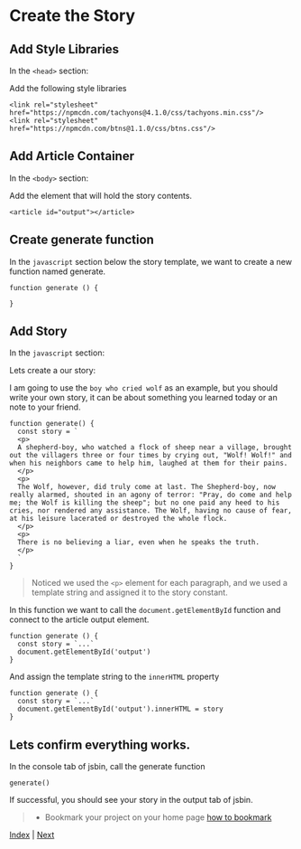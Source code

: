 # Create the Story

## Add Style Libraries

In the `<head>` section:

Add the following style libraries

```
<link rel="stylesheet" href="https://npmcdn.com/tachyons@4.1.0/css/tachyons.min.css"/>
<link rel="stylesheet" href="https://npmcdn.com/btns@1.1.0/css/btns.css"/>
```

## Add Article Container

In the `<body>` section:

Add the element that will hold the story contents.

```
<article id="output"></article>
```

## Create generate function

In the `javascript` section below the story template, we want to create a new
function named generate.

```
function generate () {

}
```

## Add Story

In the `javascript` section:

Lets create a our story:

I am going to use the `boy who cried wolf` as an example, but you should write
your own story, it can be about something you learned today or an note to your
friend.

```
function generate() {
  const story = `
  <p>
  A shepherd-boy, who watched a flock of sheep near a village, brought out the villagers three or four times by crying out, "Wolf! Wolf!" and when his neighbors came to help him, laughed at them for their pains.
  </p>
  <p>
  The Wolf, however, did truly come at last. The Shepherd-boy, now really alarmed, shouted in an agony of terror: "Pray, do come and help me; the Wolf is killing the sheep"; but no one paid any heed to his cries, nor rendered any assistance. The Wolf, having no cause of fear, at his leisure lacerated or destroyed the whole flock.
  </p>
  <p>
  There is no believing a liar, even when he speaks the truth.
  </p>
  `
}
```

> Noticed we used the `<p>` element for each paragraph, and we used a template
string and assigned it to the story constant.


In this function we want to call the `document.getElementById` function and connect
to the article output element.

```
function generate () {
  const story = `...`
  document.getElementById('output')  
}
```

And assign the template string to the `innerHTML` property

```
function generate () {
  const story = `...`
  document.getElementById('output').innerHTML = story  
}

```

## Lets confirm everything works.

In the console tab of jsbin, call the generate function

```
generate()
```

If successful, you should see your story in the output tab of jsbin.

> * Bookmark your project on your home page [how to bookmark](/bookmark?from=/5-madlib-generator/1)

[Index](.) | [Next](2)
